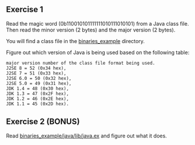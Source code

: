 ## Exercise 1

Read the magic word (0b110010101111111010111010101) from a Java class file.
Then read the minor version (2 bytes) and the major version (2 bytes).

You will find a class file in the [binaries_example](binaries_example) directory.

Figure out which version of Java is being used based on the following table:

```text
major version number of the class file format being used.
J2SE 8 = 52 (0x34 hex),
J2SE 7 = 51 (0x33 hex),
J2SE 6.0 = 50 (0x32 hex),
J2SE 5.0 = 49 (0x31 hex),
JDK 1.4 = 48 (0x30 hex),
JDK 1.3 = 47 (0x2F hex),
JDK 1.2 = 46 (0x2E hex),
JDK 1.1 = 45 (0x2D hex).
```

## Exercise 2 (BONUS)

Read [binaries_example/java/lib/java.ex](binaries_example/java/lib/java.ex) and figure out what it does.
